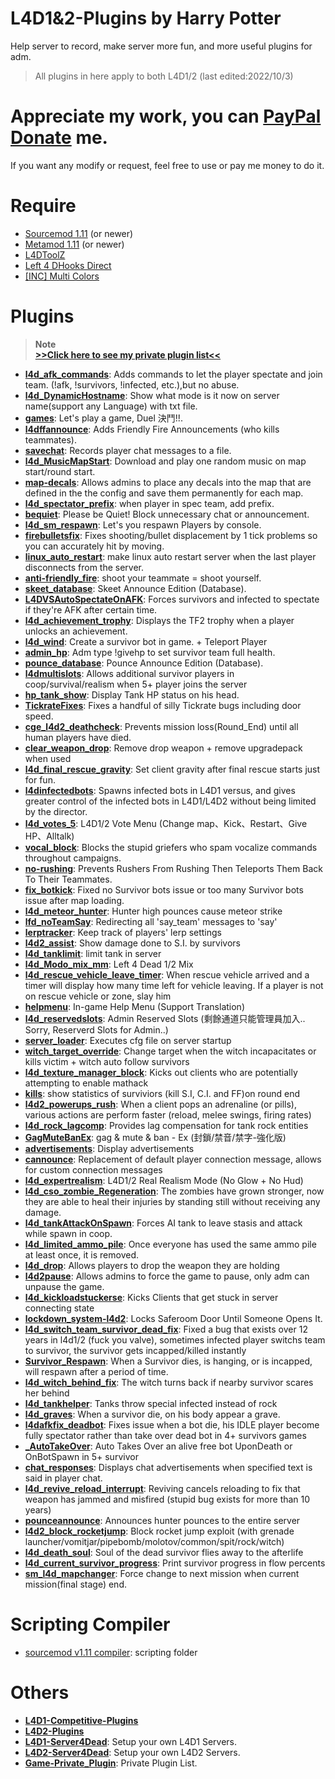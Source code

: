﻿# L4D1&2-Plugins  by Harry Potter
Help server to record, make server more fun, and more useful plugins for adm.
> All plugins in here apply to both L4D1/2 (last edited:2022/10/3)
# Appreciate my work, you can [PayPal Donate](https://paypal.me/Harry0215?locale.x=zh_TW) me.
If you want any modify or request, feel free to use or pay me money to do it.
# Require
* [Sourcemod 1.11](https://www.sourcemod.net/downloads.php?branch=1.11-dev) (or newer)
* [Metamod 1.11](https://www.sourcemm.net/downloads.php?branch=1.11-dev) (or newer)
* [L4DToolZ](https://github.com/Accelerator74/l4dtoolz/releases)
* [Left 4 DHooks Direct](https://forums.alliedmods.net/showthread.php?p=2684862)
* [[INC] Multi Colors](https://forums.alliedmods.net/showthread.php?t=247770)

# Plugins
> __Note__  
**[>>Click here to see my private plugin list<<](https://github.com/fbef0102/Game-Private_Plugin#%E7%A7%81%E4%BA%BA%E6%8F%92%E4%BB%B6%E5%88%97%E8%A1%A8-private-plugins-list)**
* <b>[l4d_afk_commands](/l4d_afk_commands)</b>: Adds commands to let the player spectate and join team. (!afk, !survivors, !infected, etc.),but no abuse.
* <b>[l4d_DynamicHostname](/l4d_DynamicHostname)</b>: Show what mode is it now on server name(support any Language) with txt file.
* <b>[games](/games)</b>: Let's play a game, Duel 決鬥!!.
* <b>[l4dffannounce](/l4dffannounce)</b>: Adds Friendly Fire Announcements (who kills teammates).
* <b>[savechat](/savechat)</b>: Records player chat messages to a file.
* <b>[l4d_MusicMapStart](/l4d_MusicMapStart)</b>: Download and play one random music on map start/round start.
* <b>[map-decals](/map-decals)</b>: Allows admins to place any decals into the map that are defined in the the config and save them permanently for each map.
* <b>[l4d_spectator_prefix](/l4d_spectator_prefix)</b>: when player in spec team, add prefix.
* <b>[bequiet](/bequiet)</b>: Please be Quiet! Block unnecessary chat or announcement.
* <b>[l4d_sm_respawn](/l4d_sm_respawn)</b>: Let's you respawn Players by console.
* <b>[firebulletsfix](/firebulletsfix)</b>: Fixes shooting/bullet displacement by 1 tick problems so you can accurately hit by moving.
* <b>[linux_auto_restart](/linux_auto_restart)</b>: make linux auto restart server when the last player disconnects from the server.
* <b>[anti-friendly_fire](/anti-friendly_fire)</b>: shoot your teammate = shoot yourself.
* <b>[skeet_database](/skeet_database)</b>: Skeet Announce Edition (Database).
* <b>[L4DVSAutoSpectateOnAFK](/L4DVSAutoSpectateOnAFK)</b>: Forces survivors and infected to spectate if they're AFK after certain time.
* <b>[l4d_achievement_trophy](/l4d_achievement_trophy)</b>: Displays the TF2 trophy when a player unlocks an achievement.
* <b>[l4d_wind](/l4d_wind)</b>: Create a survivor bot in game. + Teleport Player
* <b>[admin_hp](/admin_hp)</b>: Adm type !givehp to set survivor team full health.
* <b>[pounce_database](/pounce_database)</b>: Pounce Announce Edition (Database).
* <b>[l4dmultislots](/l4dmultislots)</b>: Allows additional survivor players in coop/survival/realism when 5+ player joins the server
* <b>[hp_tank_show](/hp_tank_show)</b>: Display Tank HP status on his head.
* <b>[TickrateFixes](/TickrateFixes)</b>: Fixes a handful of silly Tickrate bugs including door speed.
* <b>[cge_l4d2_deathcheck](/cge_l4d2_deathcheck)</b>: Prevents mission loss(Round_End) until all human players have died.
* <b>[clear_weapon_drop](/clear_weapon_drop)</b>: Remove drop weapon + remove upgradepack when used
* <b>[l4d_final_rescue_gravity](/l4d_final_rescue_gravity)</b>: Set client gravity after final rescue starts just for fun.
* <b>[l4dinfectedbots](/l4dinfectedbots)</b>: Spawns infected bots in L4D1 versus, and gives greater control of the infected bots in L4D1/L4D2 without being limited by the director.
* <b>[l4d_votes_5](/l4d_votes_5)</b>: L4D1/2 Vote Menu (Change map、Kick、Restart、Give HP、Alltalk)
* <b>[vocal_block](/vocal_block)</b>: Blocks the stupid griefers who spam vocalize commands throughout campaigns.
* <b>[no-rushing](/no-rushing)</b>: Prevents Rushers From Rushing Then Teleports Them Back To Their Teammates.
* <b>[fix_botkick](/fix_botkick)</b>: Fixed no Survivor bots issue or too many Survivor bots issue after map loading.
* <b>[l4d_meteor_hunter](/l4d_meteor_hunter)</b>: Hunter high pounces cause meteor strike
* <b>[lfd_noTeamSay](/lfd_noTeamSay)</b>: Redirecting all 'say_team' messages to 'say'
* <b>[lerptracker](/lerptracker)</b>: Keep track of players' lerp settings
* <b>[l4d2_assist](/l4d2_assist)</b>: Show damage done to S.I. by survivors
* <b>[l4d_tanklimit](/l4d_tanklimit)</b>: limit tank in server
* <b>[l4d_Modo_mix_mm](/l4d_Modo_mix_mm)</b>: Left 4 Dead 1/2 Mix
* <b>[l4d_rescue_vehicle_leave_timer](/l4d_rescue_vehicle_leave_timer)</b>: When rescue vehicle arrived and a timer will display how many time left for vehicle leaving. If a player is not on rescue vehicle or zone, slay him
* <b>[helpmenu](/helpmenu)</b>: In-game Help Menu (Support Translation)
* <b>[l4d_reservedslots](/l4d_reservedslots)</b>: Admin Reserved Slots (剩餘通道只能管理員加入.. Sorry, Reserverd Slots for Admin..)
* <b>[server_loader](/server_loader)</b>: Executes cfg file on server startup
* <b>[witch_target_override](/witch_target_override)</b>: Change target when the witch incapacitates or kills victim + witch auto follow survivors
* <b>[l4d_texture_manager_block](/l4d_texture_manager_block)</b>: Kicks out clients who are potentially attempting to enable mathack
* <b>[kills](/kills)</b>: show statistics of surviviors (kill S.I, C.I. and FF)on round end
* <b>[l4d2_powerups_rush](/l4d2_powerups_rush)</b>: When a client pops an adrenaline (or pills), various actions are perform faster (reload, melee swings, firing rates)
* <b>[l4d_rock_lagcomp](/l4d_rock_lagcomp)</b>: Provides lag compensation for tank rock entities
* <b>[GagMuteBanEx](/GagMuteBanEx)</b>: gag & mute & ban - Ex (封鎖/禁音/禁字-強化版)
* <b>[advertisements](/advertisements)</b>: Display advertisements
* <b>[cannounce](/cannounce)</b>: Replacement of default player connection message, allows for custom connection messages
* <b>[l4d_expertrealism](/l4d_expertrealism)</b>: L4D1/2 Real Realism Mode (No Glow + No Hud)
* <b>[l4d_cso_zombie_Regeneration](/l4d_cso_zombie_Regeneration)</b>: The zombies have grown stronger, now they are able to heal their injuries by standing still without receiving any damage.
* <b>[l4d_tankAttackOnSpawn](/l4d_tankAttackOnSpawn)</b>: Forces AI tank to leave stasis and attack while spawn in coop.
* <b>[l4d_limited_ammo_pile](/l4d_limited_ammo_pile)</b>: Once everyone has used the same ammo pile at least once, it is removed.
* <b>[l4d_drop](/l4d_drop)</b>: Allows players to drop the weapon they are holding
* <b>[l4d2pause](/l4d2pause)</b>: Allows admins to force the game to pause, only adm can unpause the game.
* <b>[l4d_kickloadstuckerse](/l4d_kickloadstuckerse)</b>: Kicks Clients that get stuck in server connecting state
* <b>[lockdown_system-l4d2](/lockdown_system-l4d2)</b>: Locks Saferoom Door Until Someone Opens It.
* <b>[l4d_switch_team_survivor_dead_fix](/l4d_switch_team_survivor_dead_fix)</b>: Fixed a bug that exists over 12 years in l4d1/2 (fuck you valve), sometimes infected player switchs team to survivor, the survivor gets incapped/killed instantly
* <b>[Survivor_Respawn](/Survivor_Respawn)</b>: When a Survivor dies, is hanging, or is incapped, will respawn after a period of time.
* <b>[l4d_witch_behind_fix](/l4d_witch_behind_fix)</b>: The witch turns back if nearby survivor scares her behind
* <b>[l4d_tankhelper](/l4d_tankhelper)</b>: Tanks throw special infected instead of rock
* <b>[l4d_graves](/l4d_graves)</b>: When a survivor die, on his body appear a grave.
* <b>[l4dafkfix_deadbot](/l4dafkfix_deadbot)</b>: Fixes issue when a bot die, his IDLE player become fully spectator rather than take over dead bot in 4+ survivors games
* <b>[_AutoTakeOver](/_AutoTakeOver)</b>: Auto Takes Over an alive free bot UponDeath or OnBotSpawn in 5+ survivor
* <b>[chat_responses](/chat_responses)</b>: Displays chat advertisements when specified text is said in player chat.
* <b>[l4d_revive_reload_interrupt](/l4d_revive_reload_interrupt)</b>: Reviving cancels reloading to fix that weapon has jammed and misfired (stupid bug exists for more than 10 years)
* <b>[pounceannounce](/pounceannounce)</b>: Announces hunter pounces to the entire server
* <b>[l4d2_block_rocketjump](/l4d2_block_rocketjump)</b>: Block rocket jump exploit (with grenade launcher/vomitjar/pipebomb/molotov/common/spit/rock/witch)
* <b>[l4d_death_soul](/l4d_death_soul)</b>: Soul of the dead survivor flies away to the afterlife
* <b>[l4d_current_survivor_progress](/l4d_current_survivor_progress)</b>: Print survivor progress in flow percents
* <b>[sm_l4d_mapchanger](/sm_l4d_mapchanger)</b>: Force change to next mission when current mission(final stage) end.
# Scripting Compiler
* [sourcemod v1.11 compiler](https://www.sourcemod.net/downloads.php?branch=1.11-dev): scripting folder
# Others
* <b>[L4D1-Competitive-Plugins](https://github.com/fbef0102/L4D1-Competitive-Plugins)</b>
* <b>[L4D2-Plugins](https://github.com/fbef0102/L4D2-Plugins)</b>
* <b>[L4D1-Server4Dead](https://github.com/fbef0102/L4D1-Server4Dead)</b>: Setup your own L4D1 Servers.
* <b>[L4D2-Server4Dead](https://github.com/fbef0102/L4D2-Server4Dead)</b>: Setup your own L4D2 Servers.
* <b>[Game-Private_Plugin](https://github.com/fbef0102/Game-Private_Plugin)</b>: Private Plugin List.
